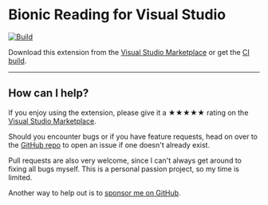 [marketplace]: https://marketplace.visualstudio.com/items?itemName=MadsKristensen.BionicReading
[vsixgallery]: http://vsixgallery.com/extension/BionicReading.5fc630d9-8214-4730-b3e7-60d50c1eaa1b/
[repo]:https://github.com/madskristensen/BionicReading

# Bionic Reading for Visual Studio

[![Build](https://github.com/madskristensen/BionicReading/actions/workflows/build.yaml/badge.svg)](https://github.com/madskristensen/BionicReading/actions/workflows/build.yaml)

Download this extension from the [Visual Studio Marketplace][marketplace]
or get the [CI build][vsixgallery].

----------------------------------------


## How can I help?
If you enjoy using the extension, please give it a ★★★★★ rating on the [Visual Studio Marketplace][marketplace].

Should you encounter bugs or if you have feature requests, head on over to the [GitHub repo][repo] to open an issue if one doesn't already exist.

Pull requests are also very welcome, since I can't always get around to fixing all bugs myself. This is a personal passion project, so my time is limited.

Another way to help out is to [sponsor me on GitHub](https://github.com/sponsors/madskristensen).
